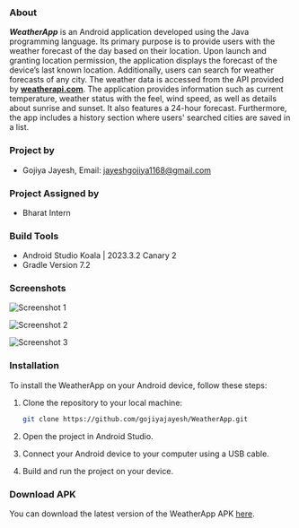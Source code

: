 ### About

**_WeatherApp_** is an Android application developed using the Java programming language. Its primary purpose is to provide users with the weather forecast of the day based on their location. Upon launch and granting location permission, the application displays the forecast of the device’s last known location. Additionally, users can search for weather forecasts of any city. The weather data is accessed from the API provided by [__weatherapi.com__](https://www.weatherapi.com). The application provides information such as current temperature, weather status with the feel, wind speed, as well as details about sunrise and sunset. It also features a 24-hour forecast. Furthermore, the app includes a history section where users' searched cities are saved in a list.

### Project by

- Gojiya Jayesh, Email: jayeshgojiya1168@gmail.com

### Project Assigned by

- Bharat Intern

### Build Tools

- Android Studio Koala | 2023.3.2 Canary 2
- Gradle Version 7.2

### Screenshots

![Screenshot 1](image/3.jpg)

![Screenshot 2](image/2.jpg)

![Screenshot 3](image/1.jpg)

### Installation

To install the WeatherApp on your Android device, follow these steps:

1. Clone the repository to your local machine:

   ```bash
   git clone https://github.com/gojiyajayesh/WeatherApp.git
   ```

2. Open the project in Android Studio.

3. Connect your Android device to your computer using a USB cable.

4. Build and run the project on your device.

### Download APK

You can download the latest version of the WeatherApp APK [here](https://github.com/gojiyajayesh/WeatherApp/blob/main/apkfile/WeatherApp.apk).